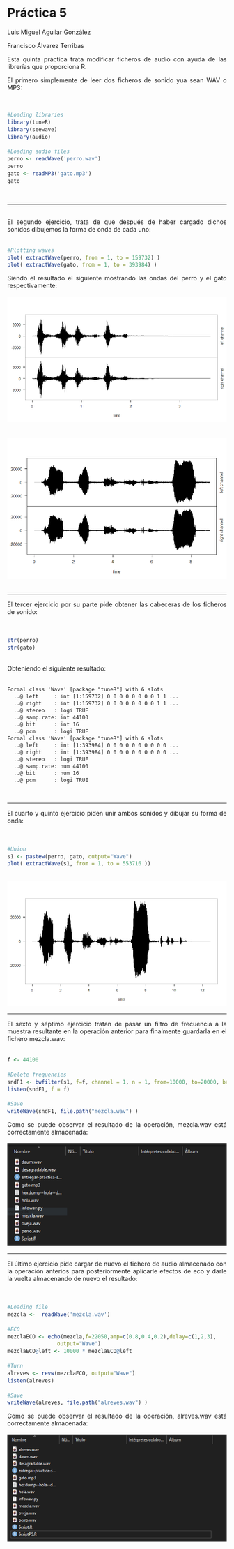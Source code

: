 <h1>Práctica 5</h1>

Luis Miguel Aguilar González

Francisco Álvarez Terribas 

<div style="text-align: justify">
Esta quinta práctica trata modificar ficheros de audio con ayuda de las librerías que proporciona R.<br/>

El primero simplemente de leer dos ficheros de sonido yua sean WAV o MP3:
</div>


<br/>

```R
#Loading libraries
library(tuneR)
library(seewave)
library(audio)

#Loading audio files
perro <- readWave('perro.wav')
perro
gato <- readMP3('gato.mp3')
gato

```
<br/>

_ _ _ _

<br/>

<div style="text-align: justify">
El segundo ejercicio, trata de que después de haber cargado dichos sonidos dibujemos la forma de onda de cada uno:
</div>
<br/>

```R
#Plotting waves
plot( extractWave(perro, from = 1, to = 159732) )
plot( extractWave(gato, from = 1, to = 393984) )
```

<div style="text-align: justify">
Siendo el resultado el siguiente mostrando las ondas del perro y el gato respectivamente:

</div>
<br/>

<div style="text-align: center"><img src="images/perro.png" /></div>

<br/>

<br/>

<div style="text-align: center"><img src="images/gatoOnda.png" /></div>

<br/>

_ _ _ _

<div style="text-align: justify">
El tercer ejercicio por su parte pide obtener las cabeceras de los ficheros de sonido:

</div>
<br/>


```R

str(perro)
str(gato)

```

<br/>

<div style="text-align: justify">
Obteniendo el siguiente resultado:

</div>
<br/>

```
Formal class 'Wave' [package "tuneR"] with 6 slots
  ..@ left     : int [1:159732] 0 0 0 0 0 0 0 0 1 1 ...
  ..@ right    : int [1:159732] 0 0 0 0 0 0 0 0 1 1 ...
  ..@ stereo   : logi TRUE
  ..@ samp.rate: int 44100
  ..@ bit      : int 16
  ..@ pcm      : logi TRUE
Formal class 'Wave' [package "tuneR"] with 6 slots
  ..@ left     : int [1:393984] 0 0 0 0 0 0 0 0 0 0 ...
  ..@ right    : int [1:393984] 0 0 0 0 0 0 0 0 0 0 ...
  ..@ stereo   : logi TRUE
  ..@ samp.rate: num 44100
  ..@ bit      : num 16
  ..@ pcm      : logi TRUE
```

<br/>

_ _ _ _

<div style="text-align: justify">
El cuarto y quinto ejercicio piden unir ambos sonidos y dibujar su forma de onda:
</div>
<br/>


```R

#Union
s1 <- pastew(perro, gato, output="Wave")
plot( extractWave(s1, from = 1, to = 553716 ))

```
<br/>

<div style="text-align: center"><img src="images/perrogato.png" /></div>

_ _ _ _

<div style="text-align: justify">
El sexto y séptimo ejercicio tratan de pasar un filtro de frecuencia a la muestra resultante en la operación anterior para finalmente guardarla en el fichero mezcla.wav:
</div>
<br/>


```R
f <- 44100

#Delete frequencies
sndF1 <- bwfilter(s1, f=f, channel = 1, n = 1, from=10000, to=20000, bandpass =  TRUE, listen = FALSE, output= "Wave")
listen(sndF1, f = f)

#Save
writeWave(sndF1, file.path("mezcla.wav") )


```

<div style="text-align: justify">
Como se puede observar el resultado de la operación, mezcla.wav está correctamente almacenada:

</div>

<br/>

<div style="text-align: center"><img src="images/mezcla.png" /></div>

_ _ _ _

<div style="text-align: justify">
El último ejercicio pide cargar de nuevo el fichero de audio almacenado con la operación anterios para posteriormente aplicarle efectos de eco y darle la vuelta almacenando de nuevo el resultado:
</div>
<br/>


```R

#Loading file
mezcla <-  readWave('mezcla.wav')

#ECO
mezclaECO <- echo(mezcla,f=22050,amp=c(0.8,0.4,0.2),delay=c(1,2,3),
                output="Wave")
mezclaECO@left <- 10000 * mezclaECO@left

#Turn
alreves <- revw(mezclaECO, output="Wave")
listen(alreves)

#Save
writeWave(alreves, file.path("alreves.wav") )

```

<div style="text-align: justify">
Como se puede observar el resultado de la operación, alreves.wav está correctamente almacenada:

</div>

<br/>

<div style="text-align: center"><img src="images/alreves.png" /></div>